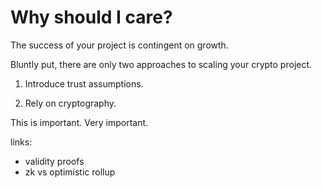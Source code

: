 # Why should I care?

The success of your project is contingent on growth. 

Bluntly put, there are only two approaches to scaling your crypto project.

1) Introduce trust assumptions.

2) Rely on cryptography.

This is important. Very important.

links:

- validity proofs
- zk vs optimistic rollup
